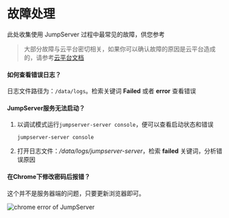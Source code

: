 # 故障处理

此处收集使用 JumpServer 过程中最常见的故障，供您参考

> 大部分故障与云平台密切相关，如果你可以确认故障的原因是云平台造成的，请参考[云平台文档](https://support.websoft9.com/docs/faq/zh/tech-instance.html)

#### 如何查看错误日志？

日志文件路径为：`/data/logs`。检索关键词 **Failed** 或者 **error** 查看错误

#### JumpServer服务无法启动？

1. 以调试模式运行`jumpserver-server console`，便可以查看启动状态和错误
   ```
   jumpserver-server console
   ```
2. 打开日志文件：*/data/logs/jumpserver-server*，检索 **failed** 关键词，分析错误原因


#### 在Chrome下修改密码后报错？

这个并不是服务器端的问题，只要更新浏览器即可。

![chrome error of JumpServer](https://libs.websoft9.com/Websoft9/DocsPicture/zh/jumpserver/jumpserver-chromeerror-websoft9.png)

